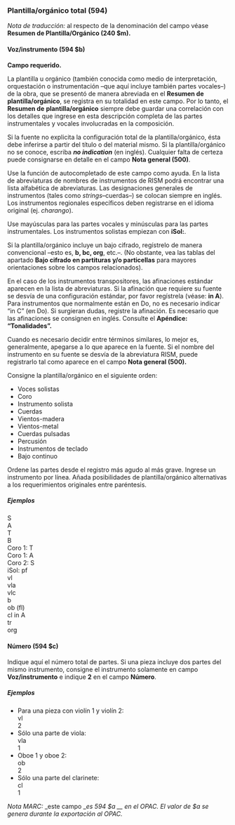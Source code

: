 ### Plantilla/orgánico total (594)

*Nota de traducción:* al respecto de la denominación del campo véase **Resumen de Plantilla/Orgánico (240 $m).**

#### Voz/instrumento (594 $b)

**Campo requerido.**

La plantilla u orgánico (también conocida como medio de interpretación, orquestación o instrumentación –que aquí incluye también partes vocales–) de la obra, que se presentó de manera abreviada en el **Resumen de**  **plantilla/orgánico**, se registra en su totalidad en este campo. Por lo tanto, el **Resumen de**  **plantilla/orgánico** siempre debe guardar una correlación con los detalles que ingrese en esta descripción completa de las partes instrumentales y vocales involucradas en la composición.

Si la fuente no explicita la configuración total de la plantilla/orgánico, ésta debe inferirse a partir del título o del material mismo. Si la plantilla/orgánico no se conoce, escriba **_no indication_** (en inglés). Cualquier falta de certeza puede consignarse en detalle en el campo **Nota general (500)**.

Use la función de autocompletado de este campo como ayuda. En la lista de abreviaturas de nombres de instrumentos de RISM podrá encontrar una lista alfabética de abreviaturas. Las designaciones generales de instrumentos (tales como _strings_–cuerdas–) se colocan siempre en inglés. Los instrumentos regionales específicos deben registrarse en el idioma original (ej. _charango_).

Use mayúsculas para las partes vocales y minúsculas para las partes instrumentales. Los instrumentos solistas empiezan con **iSol:**.

Si la plantilla/orgánico incluye un bajo cifrado, regístrelo de manera convencional –esto es, **b, bc, org**, etc.–. (No obstante, vea las tablas del apartado **Bajo cifrado en partituras y/o particellas** para mayores orientaciones sobre los campos relacionados).

En el caso de los instrumentos transpositores, las afinaciones estándar aparecen en la lista de abreviaturas. Si la afinación que requiere su fuente se desvía de una configuración estándar, por favor regístrela (véase: **in A**). Para instrumentos que normalmente están en Do, no es necesario indicar “in C” (en Do). Si surgieran dudas, registre la afinación. Es necesario que las afinaciones se consignen en inglés. Consulte el **Apéndice: “Tonalidades”.**

Cuando es necesario decidir entre términos similares, lo mejor es, generalmente, apegarse a lo que aparece en la fuente. Si el nombre del instrumento en su fuente se desvía de la abreviatura RISM, puede registrarlo tal como aparece en el campo **Nota general (500).**

Consigne la plantilla/orgánico en el siguiente orden:

- Voces solistas
- Coro
- Instrumento solista
- Cuerdas
- Vientos-madera
- Vientos-metal
- Cuerdas pulsadas
- Percusión
- Instrumentos de teclado
- Bajo continuo

Ordene las partes desde el registro más agudo al más grave. Ingrese un instrumento por línea. Añada posibilidades de plantilla/orgánico alternativas a los requerimientos originales entre paréntesis.

##### Ejemplos  
S  
A  
T  
B  
Coro 1: T  
Coro 1: A  
Coro 2: S   
iSol: pf   
vl   
vla   
vlc   
b   
ob (fl)   
cl in A   
tr   
org

#### Número (594 $c)

Indique aquí el número total de partes. Si una pieza incluye dos partes del mismo instrumento, consigne el instrumento solamente en campo **Voz/instrumento** e indique **2** en el campo **Número**.

##### Ejemplos

- Para una pieza con violín 1 y violín 2:  
vl  
2
- Sólo una parte de viola:  
vla  
1
- Oboe 1 y oboe 2:  
ob  
2
- Sólo una parte del clarinete:  
cl  
1

_Nota MARC:_ _este campo  __es 594 $a __ en el OPAC. El valor de $a se genera durante la exportación al OPAC._